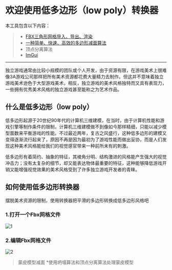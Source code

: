 # 欢迎使用低多边形（low poly）转换器

本工具包含以下内容：

> * [FBX三角形网格导入、导出、渲染](http://usa.autodesk.com/adsk/servlet/pc/item?siteID=123112&id=10775847)
> * [一种简单、快速、高效的多边形减面算法](http://dev.gameres.com/Program/Visual/3D/PolygonReduction.pdf)
> * 顶点分离算法
> * [ImGui](https://github.com/ocornut/imgui)

------

独立游戏通常由比较小规模的团队或个人开发，由于资源有限，在游戏美术上很难像3A游戏公司那样把所有美术资源都花费大量精力去制作。但这并不意味着独立游戏美术逊色于大型游戏美术，相反，独立游戏的美术风格独特而又具有表现力，一些拥有优秀美术风格的独立游戏甚至能称之为艺术作品。

## 什么是低多边形（low poly）

低多边形起源于20世纪90年代的计算机三维建模，在当时，由于计算机性能和游戏引擎等制作条件的限制，计算机三维建模做不到像如今那样精细，只能以减少模型面数来平衡游戏的性能。不过最近两年，复古之风盛行，这种低多边形的建模又变得逐渐流行起来了，原因不再是因为最初为了游戏性能而做出妥协，而是人们发现这种美术风格能给我们的视觉感官带来一种前所未有的刺激。

低多边形有着简约、抽象的特征，其棱角分明、结构激进的风格能产生强大的视觉冲击力；没有太复杂的细节，却又能表达物体最重要的特征，这种能够降低游戏开销又能增强视觉效果的美术风格受到了许多独立游戏开发者的青睐。

## 如何使用低多边形转换器

摆脱美术资源的限制，使用转换器把平滑的多边形转换成低多边形风格吧

### 1.打开一个Fbx网格文件

![1](https://github.com/zd304/lowpolyconverter/blob/master/readme/1.png)

### 2.编辑Fbx网格文件

![2](https://github.com/zd304/lowpolyconverter/blob/master/readme/2.png)

>蒙皮模型减面
>*使用坍塌算法和顶点分离算法处理蒙皮模型
